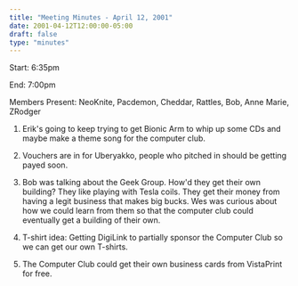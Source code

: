 ```yaml
---
title: "Meeting Minutes - April 12, 2001"
date: 2001-04-12T12:00:00-05:00
draft: false
type: "minutes"
---
```


Start: 6:35pm </p><p>
End: 7:00pm </p><p>
Members Present: NeoKnite, Pacdemon, Cheddar, Rattles, Bob, Anne Marie, ZRodger </p><p>
1. Erik's going to keep trying to get Bionic Arm to whip up some CDs and maybe make a theme song for the computer club. </p><p>
2. Vouchers are in for Uberyakko, people who pitched in should be getting payed soon. </p><p>
3. Bob was talking about the Geek Group.  How'd they get their own building? They like playing with Tesla coils.  They get their money from having a legit business that makes big bucks.  Wes was curious about how we could learn from them so that the computer club could eventually get a building of their own. </p><p>
4. T-shirt idea:  Getting DigiLink to partially sponsor the Computer Club so we can get our own T-shirts. </p><p>
5. The Computer Club could get their own business cards from VistaPrint for free. </p>
